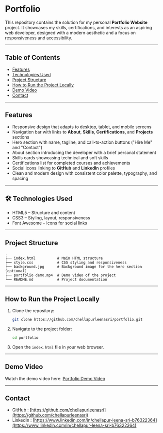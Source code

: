 #  Portfolio

This repository contains the solution for my personal **Portfolio Website** project. It showcases my skills, certifications, and interests as an aspiring web developer, designed with a modern aesthetic and a focus on responsiveness and accessibility.

---

## Table of Contents

* [Features](#features)
* [Technologies Used](#technologies-used)
* [Project Structure](#project-structure)
* [How to Run the Project Locally](#how-to-run-the-project-locally)
* [Demo Video](#demo-video)
* [Contact](#contact)

---

## Features

* Responsive design that adapts to desktop, tablet, and mobile screens
* Navigation bar with links to **About**, **Skills**, **Certifications**, and **Projects** sections
* Hero section with name, tagline, and call-to-action buttons ("Hire Me" and "Contact")
* About section introducing the developer with a brief personal statement
* Skills cards showcasing technical and soft skills
* Certifications list for completed courses and achievements
* Social icons linking to **GitHub** and **LinkedIn** profiles
* Clean and modern design with consistent color palette, typography, and spacing

---

## 🛠 Technologies Used

* HTML5 – Structure and content
* CSS3 – Styling, layout, responsiveness
* Font Awesome – Icons for social links

---

## Project Structure

```
.
├── index.html          # Main HTML structure
├── style.css           # CSS styling and responsiveness
├── background.jpg      # Background image for the hero section (optional)
├── portfolio demo.mp4  # Demo video of the project
└── README.md           # Project documentation

```

---

## How to Run the Project Locally

1. Clone the repository:

   ```bash
   git clone https://github.com/chellapurleenasri/portfolio.git
   ```

2. Navigate to the project folder:

   ```bash
   cd portfolio
   ```

3. Open the `index.html` file in your web browser.

---

## Demo Video

Watch the demo video here:
 [Portfolio Demo Video](https://github.com/chellapurleenasri/portfolio/raw/refs/heads/main/portfolio%20%20demo.mp4)

---

## Contact

* GitHub : [https://github.com/chellapurleenasri](https://github.com/chellapurleenasri)
* LinkedIn : [https://www.linkedin.com/in/chellapur-leena-sri-b76322364](https://www.linkedin.com/in/chellapur-leena-sri-b76322364)
